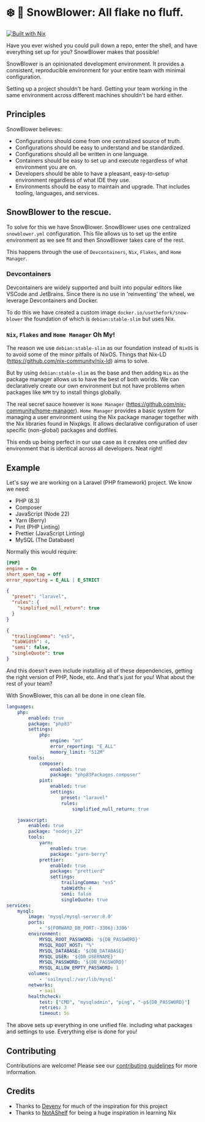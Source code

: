 # ❄️ 💨 SnowBlower: All flake no fluff.
[![Built with Nix](https://builtwithnix.org/badge.svg)](https://builtwithnix.org)

Have you ever wished you could pull down a repo, enter the shell, and have everything set up for you? SnowBlower makes that possible!

SnowBlower is an opinionated development environment. It provides a consistent, reproducible environment for your entire team with minimal configuration.

Setting up a project shouldn't be hard. Getting your team working in the same environment across different machines shouldn't be hard either.

## Principles
SnowBlower believes:

* Configurations should come from one centralized source of truth.
* Configurations should be easy to understand and be standardized.
* Configurations should all be written in one language.
* Containers should be easy to set up and execute regardless of what environment you are on.
* Developers should be able to have a pleasant, easy-to-setup environment regardless of what IDE they use.
* Environments should be easy to maintain and upgrade. That includes tooling, languages, and services.


## SnowBlower to the rescue.
To solve for this we have SnowBlower. SnowBlower uses one centralized `snowblower.yml` configuration.
This file allows us to set up the entire environment as we see fit and then SnowBlower takes care of the rest. 

This happens through the use of `Devcontainers`, `Nix`, `Flakes`, and `Home Manager`.

### Devcontainers
Devcontainers are widely supported and built into popular editors like VSCode and JetBrains. Since there is no use in 'reinventing' the wheel, we leverage Devcontainers and Docker.

To do this we have created a custom image `docker.io/usethefork/snow-blower` the foundation of which is `debian:stable-slim` but uses Nix.

### `Nix`, `Flakes` and `Home Manager` Oh My!
The reason we use `debian:stable-slim` as our foundation instead of `NixOS` is to avoid some of the minor pitfalls of NixOS. Things that Nix-LD (https://github.com/nix-community/nix-ld) aims to solve.

But by using `debian:stable-slim` as the base and then adding `Nix` as the package manager allows us to have the best of both worlds. We can declaratively create our own environment but not have problems when packages like `NPM` try to install things globally.

The real secret sauce however is `Home Manager` (https://github.com/nix-community/home-manager). `Home Manager` provides a basic system for managing a user environment using the Nix package manager together with the Nix libraries found in Nixpkgs. It allows declarative configuration of user specific (non-global) packages and dotfiles.

This ends up being perfect in our use case as it creates one unified dev environment that is identical across all developers. Neat right!

## Example
Let's say we are working on a Laravel (PHP framework) project. We know we need:
  * PHP (8.3)
  * Composer
  * JavaScript (Node 22)
  * Yarn (Berry)
  * Pint (PHP Linting)
  * Prettier (JavaScript Linting)
  * MySQL (The Database)

Normally this would require:

```ini php.ini
[PHP]
engine = On
short_open_tag = Off
error_reporting = E_ALL | E_STRICT
```

```json pint.json
{
  "preset": "laravel",
  "rules": {
    "simplified_null_return": true
  }
}
```

```json .prettierrc.json
{
  "trailingComma": "es5",
  "tabWidth": 4,
  "semi": false,
  "singleQuote": true
}
```

And this doesn't even include installing all of these dependencies, getting the right version of PHP, Node, etc. And that's just for you! What about the rest of your team?

With SnowBlower, this can all be done in one clean file.
```yml snowblower.yml
languages:
    php:
        enabled: true
        package: "php83"
        settings:
            php:
                engine: "on"
                error_reporting: "E_ALL"
                memory_limit: "512M"
        tools:
            composer:
                enabled: true
                package: "php83Packages.composer"
            pint:
                enabled: true
                settings:
                    preset: "laravel"
                    rules:
                        simplified_null_return: true

    javascript:
        enabled: true
        package: "nodejs_22"
        tools:
            yarn:
                enabled: true
                package: "yarn-berry"
            prettier:
                enabled: true
                package: "prettierd"
                settings:
                    trailingComma: "es5"
                    tabWidth: 4
                    semi: false
                    singleQuote: true
services:
    mysql:
        image: 'mysql/mysql-server:8.0'
        ports:
            - '${FORWARD_DB_PORT:-3306}:3306'
        environment:
            MYSQL_ROOT_PASSWORD: '${DB_PASSWORD}'
            MYSQL_ROOT_HOST: "%"
            MYSQL_DATABASE: '${DB_DATABASE}'
            MYSQL_USER: '${DB_USERNAME}'
            MYSQL_PASSWORD: '${DB_PASSWORD}'
            MYSQL_ALLOW_EMPTY_PASSWORD: 1
        volumes:
            - 'sailmysql:/var/lib/mysql'
        networks:
            - sail
        healthcheck:
            test: ["CMD", "mysqladmin", "ping", "-p${DB_PASSWORD}"]
            retries: 3
            timeout: 5s
```

The above sets up everything in one unified file. including what packages and settings to use. Everything else is done for you!


## Contributing

Contributions are welcome! Please see our [contributing guidelines](https://github.com/use-the-fork/snow-blower/blob/main/CONTRIBUTING.md) for more information.

## Credits

- Thanks to [Devenv](https://devenv.sh/) for much of the inspiration for this project
- Thanks to [NotAShelf](https://github.com/NotAShelf/nyx) for being a huge inspiration in learning Nix
